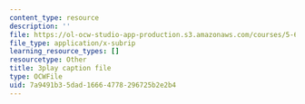 ```yaml
---
content_type: resource
description: ''
file: https://ol-ocw-studio-app-production.s3.amazonaws.com/courses/5-61-physical-chemistry-fall-2017/7a9491b35dad16664778296725b2e2b4_3126562.srt
file_type: application/x-subrip
learning_resource_types: []
resourcetype: Other
title: 3play caption file
type: OCWFile
uid: 7a9491b3-5dad-1666-4778-296725b2e2b4
---
```

